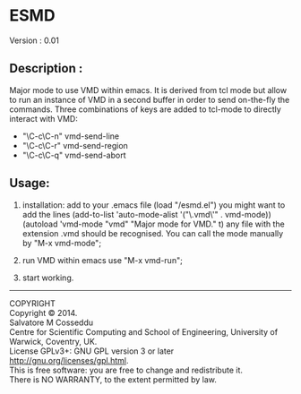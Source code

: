 ESMD
=====
Version     : 0.01	


Description : 
-----------

Major mode to use VMD within emacs.
It is derived from tcl mode but allow to run an instance of VMD in a
second buffer in order to send on-the-fly the commands. Three combinations of keys are added to tcl-mode
to directly interact with VMD:
- "\C-c\C-n" vmd-send-line
- "\C-c\C-r" vmd-send-region
- "\C-c\C-q" vmd-send-abort

Usage:
-----------

1. installation:
add to your .emacs file
(load "<path>/esmd.el")
you might want to add the lines
(add-to-list 'auto-mode-alist '("\\.vmd\\'" . vmd-mode))
(autoload 'vmd-mode "vmd" "Major mode for VMD." t)
any file with the extension .vmd should be recognised. You can call
the mode manually by "M-x vmd-mode";

2. run VMD within emacs use "M-x vmd-run";

3. start working.

------
										  
  COPYRIGHT														     
  Copyright © 2014.  
  Salvatore M Cosseddu					  
  Centre for Scientific Computing and School of Engineering, University of Warwick, Coventry, UK.			  
  License GPLv3+: GNU GPL version 3 or later <http://gnu.org/licenses/gpl.html>.  
  This is free software: you are free to change and redistribute it.         	    
  There is NO WARRANTY, to the extent permitted by law.          		    
